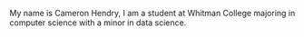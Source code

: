 My name is Cameron Hendry, I am a student at Whitman College majoring in computer science with a minor in data science.
